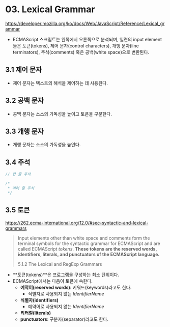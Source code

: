 # 03. Lexical Grammar

https://developer.mozilla.org/ko/docs/Web/JavaScript/Reference/Lexical_grammar

- ECMAScript 스크립트는 왼쪽에서 오른쪽으로 분석되며, 일련의 input element들은 토큰(tokens), 제어 문자(control characters), 개행 문자(line terminators), 주석(comments) 혹은 공백(white space)으로 변환된다.



## 3.1 제어 문자

- 제어 문자는 텍스트의 해석을 제어하는 데 사용된다.



## 3.2 공백 문자

- 공백 문자는 소스의 가독성을 높이고 토큰을 구분한다.



## 3.3 개행 문자

- 개행 문자는 소스의 가독성을 높인다.



## 3.4 주석

```javascript
// 한 줄 주석

/*
 * 여러 줄 주석
 */
```



## 3.5 토큰

https://262.ecma-international.org/12.0/#sec-syntactic-and-lexical-grammars

> Input elements other than white space and comments form the terminal symbols for the syntactic grammar for ECMAScript and are called ECMAScript *tokens*. **These tokens are the reserved words, identifiers, literals, and punctuators of the ECMAScript language.** 
>
> 5.1.2 The Lexical and RegExp Grammars



- **토큰(tokens)**은 프로그램을 구성하는 최소 단위이다.
- ECMAScript에서는 다음이 토큰에 속한다.
  - **예약어(reserved words)**: 키워드(keywords)라고도 한다.
    - 식별자로 사용되지 않는 *IdentifierName*
  - **식별자(identifiers)**
    - 예약어로 사용되지 않는 *IdentifierName*
  - **리터럴(literals)**
  - **punctuators**: 구분자(separator)라고도 한다.

